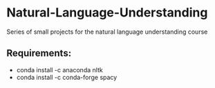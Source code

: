 # Natural-Language-Understanding
Series of small projects for the natural language understanding course


## Requirements:
- conda install -c anaconda nltk
- conda install -c conda-forge spacy
